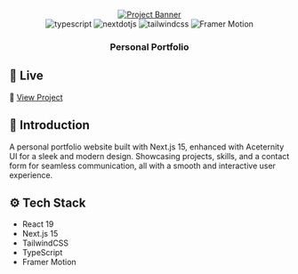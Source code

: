 <div align="center">
  <br />
    <a href="http://daniyal-khan.vercel.app/" target="_blank">
      <img src="/banner.png" alt="Project Banner">
    </a>
  <br />

  <div>
    <img src="https://img.shields.io/badge/-Typescript-black?style=for-the-badge&logoColor=white&logo=react&color=3178C6" alt="typescript" />
    <img src="https://img.shields.io/badge/-Next_JS-black?style=for-the-badge&logoColor=white&logo=nextdotjs&color=000000" alt="nextdotjs" />
    <img src="https://img.shields.io/badge/-Tailwind_CSS-black?style=for-the-badge&logoColor=white&logo=tailwindcss&color=06B6D4" alt="tailwindcss" />
  <img src="https://img.shields.io/badge/-Framer%20Motion-black?style=for-the-badge&logo=framer&logoColor=white&color=0055FF" alt="Framer Motion" />

  </div>


<h3 align="center">Personal Portfolio</h3>
</div>

## 🚀 Live  
🔗 [View Project](https://daniyal-khan.vercel.app/)  

## <a name="introduction">🤖 Introduction</a>

A personal portfolio website built with Next.js 15, enhanced with Aceternity UI for a sleek and modern design. Showcasing projects, skills, and a contact form for seamless communication, all with a smooth and interactive user experience.

## <a name="tech-stack">⚙️ Tech Stack</a>

- React 19
- Next.js 15
- TailwindCSS
- TypeScript
- Framer Motion
